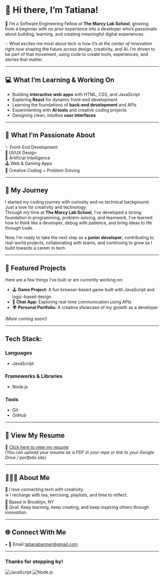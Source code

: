 # 👋 Hi there, I’m Tatiana!

🌱 I’m a Software Engineering Fellow at **The Marcy Lab School**, growing from a beginner with no prior experience into a developer who’s passionate about building, learning, and creating meaningful digital experiences.

💡 What excites me most about tech is how it’s *at the center of innovation right now* shaping the future across design, creativity, and AI. I’m driven to be part of that movement, using code to create tools, experiences, and stories that matter.

---

## 💻 What I’m Learning & Working On
- Building **interactive web apps** with HTML, CSS, and JavaScript  
- Exploring **React** for dynamic front-end development  
- Learning the foundations of **back-end development** and APIs  
- Experimenting with **AI tools** and creative coding projects  
- Designing clean, intuitive **user interfaces**  

---

## 🧠 What I’m Passionate About
✨ Front-End Development  
🎨 UI/UX Design  
🤖 Artificial Intelligence  
🕹️ Web & Gaming Apps  
💭 Creative Coding + Problem Solving  

---

## 💼 My Journey
I started my coding journey with curiosity and no technical background. Just a love for creativity and technology.  
Through my time at **The Marcy Lab School**, I’ve developed a strong foundation in programming, problem-solving, and teamwork. I’ve learned how to think like a developer, debug with patience, and bring ideas to life through code.

Now, I’m ready to take the next step as a **junior developer**, contributing to real-world projects, collaborating with teams, and continuing to grow as I build towards a career in tech.

---

## 🧩 Featured Projects
Here are a few things I’ve built or am currently working on:
- 🕹️ **Game Project:** A fun browser-based game built with JavaScript and logic-based design  
- 💬 **Chat App:** Exploring real-time communication using APIs  
- 🌍 **Personal Portfolio:** A creative showcase of my growth as a developer  

*(More coming soon!)*

---

## Tech Stack:

### Languages
- JavaScript

### Frameworks & Libraries
- Node.js

### Tools
- Git
- GitHub

---

## 📄 View My Resume
🔗 [Click here to view my resume](#)  
*(You can upload your resume as a PDF in your repo or link to your Google Drive / portfolio site)*

---

## 🧍🏽‍♀️ About Me
💬 I love connecting tech with creativity.  
☕ I recharge with tea, eercising, playlists, and time to reflect.  
📍 Based in Brooklyn, NY  
🎯 Goal: Keep learning, keep creating, and keep inspiring others through innovation.

---

## 🌐 Connect With Me
• 📧 Email tatianabarmer@gmail.com

---

### Thanks for stopping by!
![JavaScript](https://img.shields.io/badge/-JavaScript-F7DF1E?logo=javascript&logoColor=000)
![Node.js](https://img.shields.io/badge/-Node.js-339933?logo=node.js&logoColor=fff)
